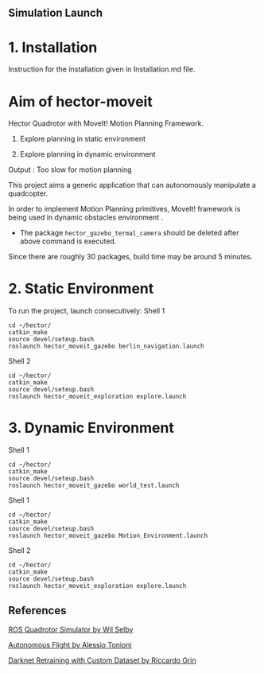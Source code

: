 
Simulation Launch
-----------
# 1. Installation  
Instruction for the installation given in Installation.md file. 

# Aim of  hector-moveit 
Hector Quadrotor with MoveIt! Motion Planning Framework.
1. Explore planning in static environment 

2. Explore planning in dynamic environment 

Output : Too slow for motion planning 


This project aims a generic application that can autonomously manipulate a quadcopter.

In order to implement Motion Planning primitives, MoveIt! framework is being used in dynamic obstacles environment .

* The package `hector_gazebo_termal_camera` should be deleted after above command is executed.

 Since there are roughly 30 packages, build time may be around 5 minutes.  
 
# 2. Static Environment 
To run the project, launch consecutively: 
Shell 1
```Shell
cd ~/hector/
catkin_make
source devel/seteup.bash
roslaunch hector_moveit_gazebo berlin_navigation.launch
```
Shell 2
```Shell
cd ~/hector/
catkin_make
source devel/seteup.bash
roslaunch hector_moveit_exploration explore.launch
```


# 3. Dynamic Environment 

Shell 1
```Shell 1 
cd ~/hector/
catkin_make
source devel/seteup.bash
roslaunch hector_moveit_gazebo world_test.launch
```

Shell 1
```Shell 1 
cd ~/hector/
catkin_make
source devel/seteup.bash
roslaunch hector_moveit_gazebo Motion_Environment.launch
```

Shell 2
```Shell 2
cd ~/hector/
catkin_make
source devel/seteup.bash
roslaunch hector_moveit_exploration explore.launch
```



## References
<a href="https://github.com/wilselby/ROS_quadrotor_simulator">ROS Quadrotor Simulator by Wil Selby</a>

<a href="https://github.com/AlessioTonioni/Autonomous-Flight-ROS">Autonomous Flight by Alessio Tonioni</a>

<a href="https://github.com/RiccardoGrin/darknet">Darknet Retraining with Custom Dataset by Riccardo Grin</a>

